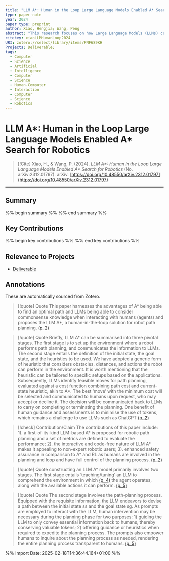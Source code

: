 ```yaml
---
title: "LLM A*: Human in the Loop Large Language Models Enabled A* Search for Robotics"
type: paper-note
year: 2024
paper type: preprint
author: Xiao, Hengjia; Wang, Peng
abstract: "This research focuses on how Large Language Models (LLMs) can help with (path) planning for mobile embodied agents such as robots, in a human-in-the-loop and interactive manner. A novel framework named LLM A*, aims to leverage the commonsense of LLMs, and the utility-optimal A* is proposed to facilitate few-shot near-optimal path planning. Prompts are used for two main purposes: 1) to provide LLMs with essential information like environments, costs, heuristics, etc.; 2) to communicate human feedback on intermediate planning results to LLMs. This approach takes human feedback on board and renders the entire planning process transparent (akin to a ‘white box’) to humans. Moreover, it facilitates code-free path planning, thereby fostering the accessibility and inclusiveness of artificial intelligence techniques to communities less proficient in coding. Comparative analysis against A* and RL demonstrates that LLM A* exhibits greater efficiency in terms of search space and achieves paths comparable to A* while outperforming RL. The interactive nature of LLM A* also makes it a promising tool for deployment in collaborative human-robot tasks. Codes and Supplemental Materials can be found at GitHub: https://github.com/speedhawk/LLM-A-."
citekey: xiaoLLMHumanLoop2024
URI: zotero://select/library/items/PNF689KH
Projects: Deliverable;
tags:
  - Computer
  - Science
  - Artificial
  - Intelligence
  - Computer
  - Science
  - Human-Computer
  - Interaction
  - Computer
  - Science
  - Robotics
---
```

# LLM A*: Human in the Loop Large Language Models Enabled A* Search for Robotics

> [!Cite]
> Xiao, H., & Wang, P. (2024). _LLM A\*: Human in the Loop Large Language Models Enabled A\* Search for Robotics_ (No. arXiv:2312.01797). arXiv. [https://doi.org/10.48550/arXiv.2312.01797](https://doi.org/10.48550/arXiv.2312.01797)

---
## Summary
%% begin summary %%
%% end summary %%

## Key Contributions
%% begin key contributions %%
%% end key contributions %%

## Relevance to Projects
- [Deliverable](Deliverable.md)  


## Annotations
These are automatically sourced from Zotero.


>[!quote] Quote
>This paper harnesses the advantages of A\* being able to find an optimal path and LLMs being able to consider commonsense knowledge when interacting with humans (agents) and proposes the LLM A\*, a human-in-the-loop solution for robot path planning. [(p. 2)](zotero://open-pdf/library/items/LJJE4FN7?page=2&annotation=ZTZT498Y)
>

>[!quote] Quote
>Briefly, LLM A\* can be summarised into three pivotal stages. The first stage is to set up the environment where a robot performs path planning, and communicates the information to LLMs. The second stage entails the definition of the initial state, the goal state, and the heuristics to be used. We have adopted a generic form of heuristic that considers obstacles, distances, and actions the robot can perform in the environment. It is worth mentioning that the heuristic can be tailored to specific setups based on the applications. Subsequently, LLMs identify feasible moves for path planning, evaluated against a cost function combining path cost and current-state heuristic, akin to A*. The best ‘move’ with the minimum cost will be selected and communicated to humans upon request, who may accept or decline it. The decision will be communicated back to LLMs to carry on completing or terminating the planning. One benefit of human guidance and assessments is to minimise the use of tokens, which remains a challenge to use LLMs such as ChatGPT [(p. 2)](zotero://open-pdf/library/items/LJJE4FN7?page=2&annotation=WHKTRFXA)
>

>[!check] Contribution/Claim
>The contributions of this paper include: 1). a first-of-its-kind LLM-based A\* is proposed for robotic path planning and a set of metrics are defined to evaluate the performance; 2). the interactive and code-free nature of LLM A\* makes it appealing to non-expert robotic users; 3). enhanced safety assurance in comparison to A* and RL as humans are involved in the planning and loop and have full control of the planning process. [(p. 2)](zotero://open-pdf/library/items/LJJE4FN7?page=2&annotation=3XXLZJY6)

>[!quote] Quote
>constructing an LLM A\* model primarily involves two stages. The first stage entails ‘teaching/tuning’ an LLM to comprehend the environment in which [(p. 4)](zotero://open-pdf/library/items/LJJE4FN7?page=4&annotation=EG37EMJQ)
>the agent operates, along with the available actions it can perform. [(p. 5)](zotero://open-pdf/library/items/LJJE4FN7?page=5&annotation=FSYAX2ZL)
>

>[!quote] Quote
>The second stage involves the path-planning process. Equipped with the requisite information, the LLM endeavors to devise a path between the initial state ss and the goal state sg. As prompts are employed to interact with the LLM, human intervention may be necessary during the planning phase for two purposes: 1) guiding the LLM to only convey essential information back to humans, thereby conserving valuable tokens; 2) offering guidance or heuristics when required to expedite the planning process. The prompts also empower humans to inquire about the planning process as needed, rendering the entire planning process transparent to humans. [(p. 5)](zotero://open-pdf/library/items/LJJE4FN7?page=5&annotation=SHU7DV3R)
>


%% Import Date: 2025-02-18T14:36:44.164+01:00 %%
